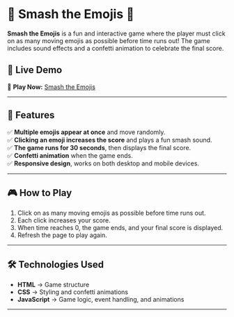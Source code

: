 # 🎉 Smash the Emojis 🎉

**Smash the Emojis** is a fun and interactive game where the player must click on as many moving emojis as possible before time runs out! The game includes sound effects and a confetti animation to celebrate the final score.

## 🚀 Live Demo  
🔗 **Play Now:** [Smash the Emojis](https://triubi.github.io/smash-the-emojis/)  

---

## 🚀 Features

✅ **Multiple emojis appear at once** and move randomly.  
✅ **Clicking an emoji increases the score** and plays a fun smash sound.  
✅ **The game runs for 30 seconds**, then displays the final score.  
✅ **Confetti animation** when the game ends.  
✅ **Responsive design**, works on both desktop and mobile devices.  

---

## 🎮 How to Play

1. Click on as many moving emojis as possible before time runs out.  
2. Each click increases your score.  
3. When time reaches 0, the game ends, and your final score is displayed.  
4. Refresh the page to play again.

---

## 🛠 Technologies Used

- **HTML** → Game structure  
- **CSS** → Styling and confetti animations  
- **JavaScript** → Game logic, event handling, and animations  

---



